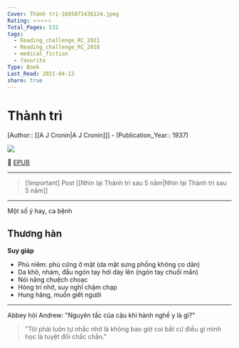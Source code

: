 ```yaml
---
Cover: Thành trì-1685071436124.jpeg
Rating: ⭐⭐⭐⭐⭐
Total_Pages: 532
tags:
  - Reading_challenge_RC_2021
  - Reading_challenge_RC_2018
  - medical_fiction
  - favorite
Type: Book
Last_Read: 2021-04-13
share: true
---
```


# Thành trì
[Author:: [[A J Cronin|A J Cronin]]] - (Publication_Year:: 1937)

![](https://i.imgur.com/Qey6Bch.jpg)

📘 [EPUB](https://onedrive.live.com/download?resid=E92BC60129512289%21131&authkey=!AEps34BmYhxeQ9Q)

---


> [!important] Post
> [[Nhìn lại Thành trì sau 5 năm|Nhìn lại Thành trì sau 5 năm]]

---
Một số ý hay, ca bệnh

**Thương hàn**
- 
**Suy giáp**
- Phù niêm: phù cứng ở mặt (da mặt sưng phồng không co dãn)
- Da khô, nhám, đầu ngón tay hơi dày lên (ngón tay chuối mắn)
- Nói năng chuệch choạc
- Hỏng trí nhớ, suy nghĩ chậm chạp
- Hung hăng, muốn giết người
---

Abbey hỏi Andrew: "Nguyên tắc của cậu khi hành nghề y là gì?"
> "Tôi phải luôn tự nhắc nhở là không bao giờ coi bất cứ điều gì mình học là tuyệt đối chắc chắn."

